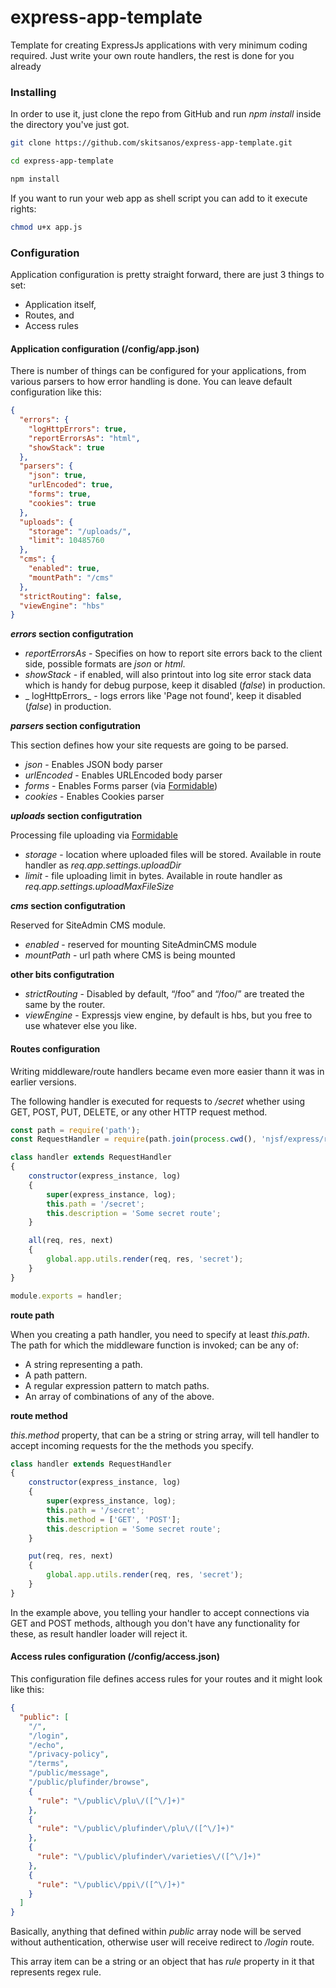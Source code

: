 # express-app-template
Template for creating ExpressJs applications with very minimum coding required. Just write your own route handlers, the rest is done for you already

### Installing

In order to use it, just clone the repo from GitHub and run _npm install_ inside the directory you've just got.

```sh
git clone https://github.com/skitsanos/express-app-template.git

cd express-app-template

npm install
```

If you want to run your web app as shell script you can add to it execute rights:

```sh
chmod u+x app.js
```


### Configuration

Application configuration is pretty straight forward, there are just 3 things to set:

- Application itself,
- Routes, and
- Access rules

#### Application configuration (/config/app.json)

There is number of things can be configured for your applications, from various parsers to how error handling is done. You can leave default configuration like this: 

```json
{
  "errors": {
    "logHttpErrors": true,
    "reportErrorsAs": "html",
    "showStack": true
  },
  "parsers": {
    "json": true,
    "urlEncoded": true,
    "forms": true,
    "cookies": true
  },
  "uploads": {
    "storage": "/uploads/",
    "limit": 10485760
  },
  "cms": {
    "enabled": true,
    "mountPath": "/cms"
  },
  "strictRouting": false,
  "viewEngine": "hbs"
}
```

**_errors_ section configutration**

- _reportErrorsAs_ - Specifies on how to report site errors back to the client side, possible formats are _json_ or _html_.
- _showStack_ - if enabled, will also printout into log site error stack data which is handy for debug purpose, keep it disabled (_false_) in production.
 - _ logHttpErrors_ - logs errors like 'Page not found', keep it disabled (_false_) in production.

**_parsers_ section configutration**
 
This section defines how your site requests are going to be parsed.
 
- _json_ - Enables JSON body parser
- _urlEncoded_ - Enables URLEncoded body parser
- _forms_ - Enables Forms parser (via [Formidable](https://github.com/felixge/node-formidable))
- _cookies_ - Enables Cookies parser

**_uploads_ section configutration**

Processing file uploading via [Formidable](https://github.com/felixge/node-formidable)

- _storage_ - location where uploaded files will be stored. Available in route handler as _req.app.settings.uploadDir_
- _limit_ - file uploading limit in bytes. Available in route handler as _req.app.settings.uploadMaxFileSize_

**_cms_ section configutration**

Reserved for SiteAdmin CMS module.

- _enabled_ - reserved for mounting SiteAdminCMS module
- _mountPath_ - url path where CMS is being mounted

**other bits configutration**

- _strictRouting_ - Disabled by default, “/foo” and “/foo/” are treated the same by the router.
- _viewEngine_ - Expressjs view engine, by default is hbs, but you free to use whatever else you like.


#### Routes configuration 

Writing middleware/route handlers became even more easier thann it was in earlier versions.

The following handler is executed for requests to _/secret_ whether using GET, POST, PUT, DELETE, or any other HTTP request method.

```js
const path = require('path');
const RequestHandler = require(path.join(process.cwd(), 'njsf/express/route'));

class handler extends RequestHandler
{
    constructor(express_instance, log)
    {
        super(express_instance, log);
        this.path = '/secret';
        this.description = 'Some secret route';
    }

    all(req, res, next)
    {
        global.app.utils.render(req, res, 'secret');
    }
}

module.exports = handler;
```

**route path**

When you creating a path handler, you need to specify at least _this.path_. The path for which the middleware function is invoked; can be any of:

- A string representing a path.
- A path pattern.
- A regular expression pattern to match paths.
- An array of combinations of any of the above.

**route method**

_this.method_ property, that can be a string or string array, will tell handler to accept incoming requests for the the methods you specify.

```js
class handler extends RequestHandler
{
    constructor(express_instance, log)
    {
        super(express_instance, log);
        this.path = '/secret';
        this.method = ['GET', 'POST'];
        this.description = 'Some secret route';
    }

    put(req, res, next)
    {
        global.app.utils.render(req, res, 'secret');
    }
}

```

In the example above, you telling your handler to accept connections via GET and POST methods, although you don't have any functionality for these, as result handler loader will reject it.

#### Access rules configuration (/config/access.json)

This configuration file defines access rules for your routes and it might look like this:

```json
{
  "public": [
    "/",
    "/login",
    "/echo",
    "/privacy-policy",
    "/terms",
    "/public/message",
    "/public/plufinder/browse",
    {
      "rule": "\/public\/plu\/([^\/]+)"
    },
    {
      "rule": "\/public\/plufinder\/plu\/([^\/]+)"
    },
    {
      "rule": "\/public\/plufinder\/varieties\/([^\/]+)"
    },
    {
      "rule": "\/public\/ppi\/([^\/]+)"
    }
  ]
}
```

Basically, anything that defined within _public_ array node will be served without authentication, otherwise user will receive redirect to _/login_ route.

This array item can be a string or an object that has _rule_ property in it that represents regex rule.
